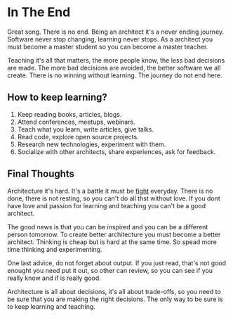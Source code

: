 # In The End

Great song. There is no end. Being an architect it's a never ending journey. Software never stop changing, learning never stops. As a architect you must become a master student so you can become a master teacher.

Teaching it's all that matters, the more people know, the less bad decisions are made. The more bad decisions are avoided, the better software we all create. There is no winning without learning. The journey do not end here. 

## How to keep learning?

1. Keep reading books, articles, blogs.
2. Attend conferences, meetups, webinars.
3. Teach what you learn, write articles, give talks.
4. Read code, explore open source projects.
5. Research new technologies, experiment with them.
6. Socialize with other architects, share experiences, ask for feedback.

## Final Thoughts

Architecture it's hard. It's a battle it must be [fight](https://diego-pacheco.blogspot.com/2023/08/fighting-complexity.html) everyday. There is no done, there is not resting, so you can't do all thst without love. If you dont have love and passion for learning and teaching you can't be a good architect.

The good news is that you can be inspired and you can be a different person tomorrow. To create better architecture you must become a better architect. Thinking is cheap but is hard at the same time. So spead more time thinking and experimenting.

One last advice, do not forget about output. If you just read, that's not good enought you need put it out, so other can review, so you can see if you really know and if is really good. 

Architecture is all about decisions, it's all about trade-offs, so you need to be sure that you are making the right decisions. The only way to be sure is to keep learning and teaching.